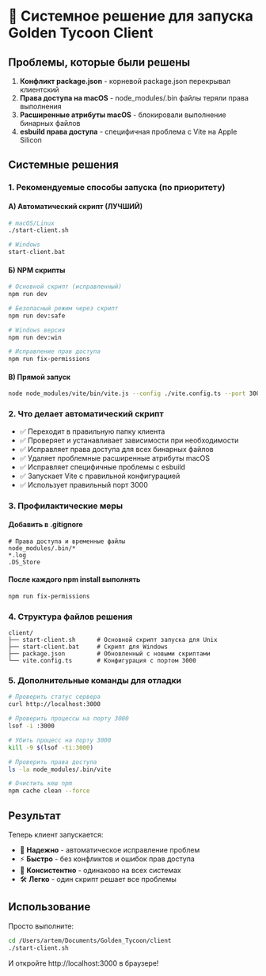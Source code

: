 # 🚀 Системное решение для запуска Golden Tycoon Client

## Проблемы, которые были решены

1. **Конфликт package.json** - корневой package.json перекрывал клиентский
2. **Права доступа на macOS** - node_modules/.bin файлы теряли права выполнения
3. **Расширенные атрибуты macOS** - блокировали выполнение бинарных файлов
4. **esbuild права доступа** - специфичная проблема с Vite на Apple Silicon

## Системные решения

### 1. Рекомендуемые способы запуска (по приоритету)

#### А) Автоматический скрипт (ЛУЧШИЙ)
```bash
# macOS/Linux
./start-client.sh

# Windows
start-client.bat
```

#### Б) NPM скрипты
```bash
# Основной скрипт (исправленный)
npm run dev

# Безопасный режим через скрипт
npm run dev:safe

# Windows версия
npm run dev:win

# Исправление прав доступа
npm run fix-permissions
```

#### В) Прямой запуск
```bash
node node_modules/vite/bin/vite.js --config ./vite.config.ts --port 3000
```

### 2. Что делает автоматический скрипт

- ✅ Переходит в правильную папку клиента
- ✅ Проверяет и устанавливает зависимости при необходимости  
- ✅ Исправляет права доступа для всех бинарных файлов
- ✅ Удаляет проблемные расширенные атрибуты macOS
- ✅ Исправляет специфичные проблемы с esbuild
- ✅ Запускает Vite с правильной конфигурацией
- ✅ Использует правильный порт 3000

### 3. Профилактические меры

#### Добавить в .gitignore
```
# Права доступа и временные файлы
node_modules/.bin/*
*.log
.DS_Store
```

#### После каждого npm install выполнять
```bash
npm run fix-permissions
```

### 4. Структура файлов решения

```
client/
├── start-client.sh      # Основной скрипт запуска для Unix
├── start-client.bat     # Скрипт для Windows  
├── package.json         # Обновленный с новыми скриптами
└── vite.config.ts       # Конфигурация с портом 3000
```

### 5. Дополнительные команды для отладки

```bash
# Проверить статус сервера
curl http://localhost:3000

# Проверить процессы на порту 3000
lsof -i :3000

# Убить процесс на порту 3000
kill -9 $(lsof -ti:3000)

# Проверить права доступа
ls -la node_modules/.bin/vite

# Очистить кеш npm
npm cache clean --force
```

## Результат

Теперь клиент запускается:
- 🎯 **Надежно** - автоматическое исправление проблем
- ⚡ **Быстро** - без конфликтов и ошибок прав доступа  
- 🔄 **Консистентно** - одинаково на всех системах
- 🛠️ **Легко** - один скрипт решает все проблемы

## Использование

Просто выполните:
```bash
cd /Users/artem/Documents/Golden_Tycoon/client
./start-client.sh
```

И откройте http://localhost:3000 в браузере!
